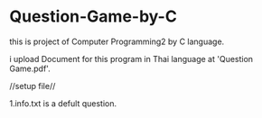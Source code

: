 # Question-Game-by-C
this is project of Computer Programming2 by C language.

i upload Document for this program in Thai language at 'Question Game.pdf'.

//setup file//

1.info.txt is a defult question.
